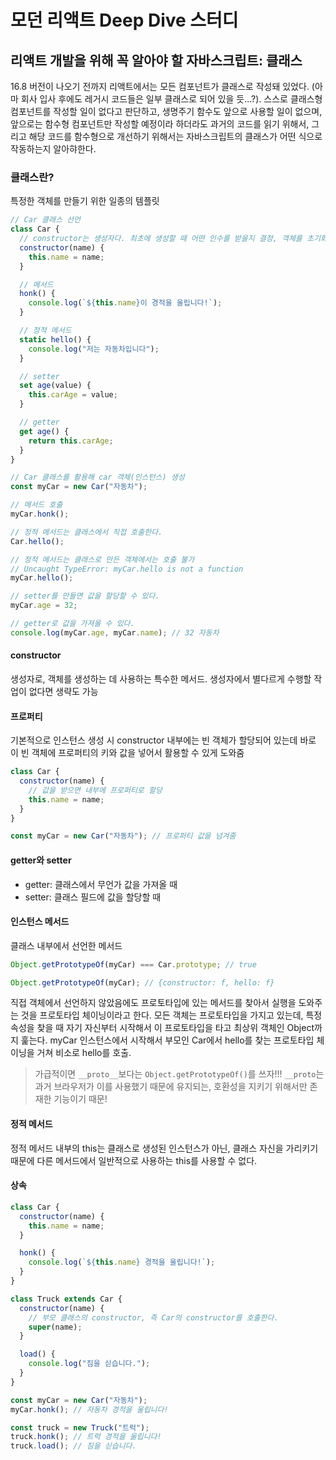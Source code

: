 # 모던 리액트 Deep Dive 스터디

## 리액트 개발을 위해 꼭 알아야 할 자바스크립트: 클래스

16.8 버전이 나오기 전까지 리액트에서는 모든 컴포넌트가 클래스로 작성돼 있었다. (아마 회사 입사 후에도 레거시 코드들은 일부 클래스로 되어 있을 듯...?). 스스로 클래스형 컴포넌트를 작성할 일이 없다고 판단하고, 생명주기 함수도 앞으로 사용할 일이 없으며, 앞으로는 함수형 컴포넌트만 작성할 예정이라 하더라도 과거의 코드를 읽기 위해서, 그리고 해당 코드를 함수형으로 개선하기 위해서는 자바스크립트의 클래스가 어떤 식으로 작동하는지 알아햐한다.

### 클래스란?

특정한 객체를 만들기 위한 일종의 템플릿

```js
// Car 클래스 선언
class Car {
  // constructor는 생성자다. 최초에 생성할 때 어떤 인수를 받을지 결정, 객체를 초기화하는 용도
  constructor(name) {
    this.name = name;
  }

  // 메서드
  honk() {
    console.log(`${this.name}이 경적을 울립니다!`);
  }

  // 정적 메서드
  static hello() {
    console.log("저는 자동차입니다");
  }

  // setter
  set age(value) {
    this.carAge = value;
  }

  // getter
  get age() {
    return this.carAge;
  }
}

// Car 클래스를 활용해 car 객체(인스턴스) 생성
const myCar = new Car("자동차");

// 메서드 호출
myCar.honk();

// 정적 메서드는 클래스에서 직접 호출한다.
Car.hello();

// 정적 메서드는 클래스로 만든 객체에서는 호출 불가
// Uncaught TypeError: myCar.hello is not a function
myCar.hello();

// setter를 만들면 값을 할당할 수 있다.
myCar.age = 32;

// getter로 값을 가져올 수 있다.
console.log(myCar.age, myCar.name); // 32 자동차
```

#### constructor

생성자로, 객체를 생성하는 데 사용하는 특수한 메서드. 생성자에서 별다르게 수행할 작업이 없다면 생략도 가능

#### 프로퍼티

기본적으로 인스턴스 생성 시 constructor 내부에는 빈 객체가 할당되어 있는데 바로 이 빈 객체에 프로퍼티의 키와 값을 넣어서 활용할 수 있게 도와줌

```js
class Car {
  constructor(name) {
    // 값을 받으면 내부에 프로퍼티로 할당
    this.name = name;
  }
}

const myCar = new Car("자동차"); // 프로퍼티 값을 넘겨줌
```

#### getter와 setter

- getter: 클래스에서 무언가 값을 가져올 때
- setter: 클래스 필드에 값을 할당할 때

#### 인스턴스 메서드

클래스 내부에서 선언한 메서드

```js
Object.getPrototypeOf(myCar) === Car.prototype; // true

Object.getPrototypeOf(myCar); // {constructor: f, hello: f}
```

직접 객체에서 선언하지 않았음에도 프로토타입에 있는 메서드를 찾아서 실행을 도와주는 것을 프로토타입 체이닝이라고 한다. 모든 객체는 프로토타입을 가지고 있는데, 특정 속성을 찾을 때 자기 자신부터 시작해서 이 프로토타입을 타고 최상위 객체인 Object까지 훑는다. myCar 인스턴스에서 시작해서 부모인 Car에서 hello를 찾는 프로토타입 체이닝을 거쳐 비소로 hello를 호출.

> 가급적이면 `__proto__`보다는 `Object.getPrototypeOf()`를 쓰자!!! `__proto`는 과거 브라우저가 이를 사용했기 때문에 유지되는, 호환성을 지키기 위해서만 존재한 기능이기 때문!

#### 정적 메서드

정적 메서드 내부의 this는 클래스로 생성된 인스턴스가 아닌, 클래스 자신을 가리키기 때문에 다른 메서드에서 일반적으로 사용하는 this를 사용할 수 없다.

#### 상속

```js
class Car {
  constructor(name) {
    this.name = name;
  }

  honk() {
    console.log(`${this.name} 경적을 울립니다!`);
  }
}

class Truck extends Car {
  constructor(name) {
    // 부모 클래스의 constructor, 즉 Car의 constructor를 호출한다.
    super(name);
  }

  load() {
    console.log("짐을 싣습니다.");
  }
}

const myCar = new Car("자동차");
myCar.honk(); // 자동차 경적을 울립니다!

const truck = new Truck("트럭");
truck.honk(); // 트럭 경적을 울립니다!
truck.load(); // 짐을 싣습니다.
```
